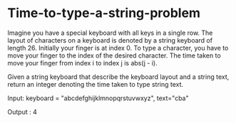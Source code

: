 # Time-to-type-a-string-problem

Imagine you have a special keyboard with all keys in a single row. The layout of characters on a keyboard is denoted by a string keyboard of length 26. Initially your finger is at index 0. To type a character, you have to move your finger to the index of the desired character. The time taken to move your finger from index i to index j is abs(j - i).

Given a string keyboard that describe the keyboard layout and a string text, return an integer denoting the time taken to type string text.

Input: keyboard = "abcdefghijklmnopqrstuvwxyz", text="cba"

Output : 4
